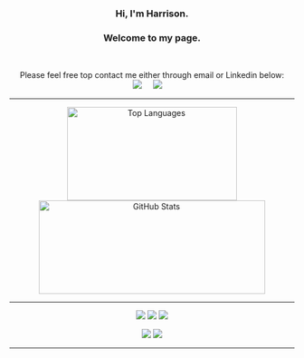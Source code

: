 <h3 align="center"> Hi, I'm Harrison. </h3>
<h3 align="center"> Welcome to my page. </h3>
<br>
<p align="center">
Please feel free top contact me either through email or Linkedin below: <br>
<a href="mailto:hwryan12@gmail.com?subject=Message%20From%20my%20Github"><img src="https://img.shields.io/badge/gmail-%23D14836.svg?&style=for-the-badge&logo=gmail&logoColor=white" /></a>&nbsp;&nbsp;&nbsp;&nbsp;
<a target="_blank"href="https://www.linkedin.com/in/harrison-ryan-2b987725a/"><img src="https://img.shields.io/badge/linkedin-%230077B5.svg?&style=for-the-badge&logo=linkedin&logoColor=white" /></a>&nbsp;&nbsp;&nbsp;&nbsp;
</p>
<hr>
<p align="center">
  <img width="300" height="165" src="https://github-readme-stats.vercel.app/api/top-langs/?username=hwryan12&theme=onedark&layout=compact" alt="Top Languages" />
  <img width="400" height="165" src="https://github-readme-stats.vercel.app/api?username=hwryan12&show_icons=true&theme=onedark" alt="GitHub Stats" />
<!--   <img width="490" height="165" src="https://github-profile-summary-cards.vercel.app/api/cards/profile-details?username=hwryan12&theme=onedark"> -->
<!-- <img width="400" height="165" src="https://github-readme-streak-stats.herokuapp.com/?user=hwryan12&theme=onedark"> -->
</p>
<hr>
<p align="center">
<img src="https://img.shields.io/badge/Ruby-CC342D?style=for-the-badge&logo=ruby&logoColor=white"/>
<img src="https://img.shields.io/badge/Ruby_on_Rails-CC0000?style=for-the-badge&logo=ruby-on-rails&logoColor=white" />
<img src="https://img.shields.io/badge/JavaScript-F7DF1E?style=for-the-badge&logo=javascript&logoColor=black">
<!-- <img src="https://img.shields.io/badge/React-61DAFB?style=for-the-badge&logo=react&logoColor=black"> 
<img src="https://img.shields.io/badge/Python-2173AF?style=for-the-badge&logo=python&logoColor=FFEB7B">
<img src="https://img.shields.io/badge/Django-002408?style=for-the-badge&logo=django&logoColor=FFFFFF"> -->

</p>
<p align="center">
<img src="https://img.shields.io/badge/Docker-2496ED.svg?style=for-the-badge&logo=Docker&logoColor=white">
<img src="https://img.shields.io/badge/AWS-232F3E?style=for-the-badge&logo=amazon-aws&logoColor=white">
</p>
<hr/>
